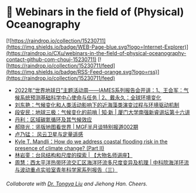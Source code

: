 # 🌊 Webinars in the field of (Physical) Oceanography

[![https://raindrop.io/collection/15230711](https://img.shields.io/badge/WEB-Page-blue.svg?logo=Internet-Explorer)](https://raindrop.io/CXu/webinars-in-the-field-of-physical-oceanography-contact-github-com-chouj-15230711) [![https://raindrop.io/collection/15230711/feed](https://img.shields.io/badge/RSS-Feed-orange.svg?logo=rss)](https://raindrop.io/collection/15230711/feed)

<!-- BLOG-POST-LIST:START -->
- [2022年“世界地球日”主题活动周——IAMES系列报告会开讲：1、王会军：气候系统预测基础科学中心使命与任务 | 2、戴永久：全球环境变化](https://mp.weixin.qq.com/s/m_V_q-JcdlrogiDHEmFI5A)
- [刘东艳：气候变化和人类活动影响下的近海藻类演变过程与环境驱动机制](https://mp.weixin.qq.com/s/dUNdtbM9CqABWKhbngsPUg)
- [段安民：地球三极：气候变化的前哨 | 知·新 | 厦门大学南强新睿讲坛第十六讲](https://mp.weixin.qq.com/s/bTQSJwOMM9Mw93fjQ8OBXw)
- [丹利：区域碳氮循环及其气候效应](https://mp.weixin.qq.com/s/n9J9NNX5dECUeUk1uQGHZg)
- [郝晓光：竖版地图看世界 | MGF半月谈特别报道002期](https://mp.weixin.qq.com/s?__biz=MzU4MTg4NDk1Mw==&mid=2247484635&idx=1&sn=51feef1097fd281bcac38d9aea54607c&chksm=fd4189adca3600bbb99d3b5da7b10ba01a81417c9c9cba53bac8c13670644457722a61fdc561&scene=132#wechat_redirect)
- [卢乃锰： 风云卫星与定量遥感](https://mp.weixin.qq.com/s/GQC3kTz2epYl_XF-72bP0g)
- [Kyle T. Mandli：How do we address coastal flooding risk in the presence of climate change? &lpar;Part II&rpar;](https://www.koushare.com/lives/room/611606)
- [林岩銮：台风结构和尺度的探索 | 【大物名师讲座】](https://www.koushare.com/lives/room/511238)
- [周慧：西太平洋热带环流交汇区海洋环流多尺度变异及机理 | 中科院海洋环流与波动重点实验室青年科学家系列报告（三）](https://mp.weixin.qq.com/s/LHQFio0JlmKdBtJU8cERAw)
<!-- BLOG-POST-LIST:END -->

###### Collaborate with [Dr. Tongya Liu](https://liutongya.github.io/) and Jiehong Han. Cheers.
